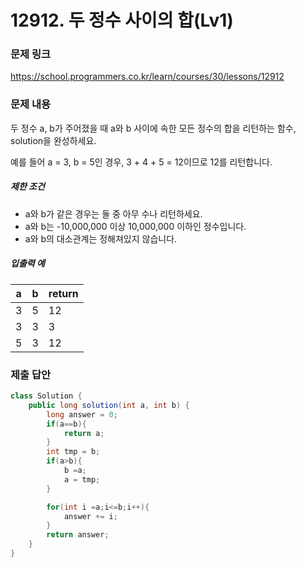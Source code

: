 # 12912. 두 정수 사이의 합(Lv1)
### 문제 링크
https://school.programmers.co.kr/learn/courses/30/lessons/12912
### 문제 내용
두 정수 a, b가 주어졌을 때 a와 b 사이에 속한 모든 정수의 합을 리턴하는 함수, solution을 완성하세요.   

예를 들어 a = 3, b = 5인 경우, 3 + 4 + 5 = 12이므로 12를 리턴합니다.

##### 제한 조건

* a와 b가 같은 경우는 둘 중 아무 수나 리턴하세요.
* a와 b는 -10,000,000 이상 10,000,000 이하인 정수입니다.
* a와 b의 대소관계는 정해져있지 않습니다.

##### 입출력 예

| a | b | return |
|---|---|--------|
| 3 | 5 | 12     |
| 3 | 3 | 3      |
| 5 | 3 | 12     |


### 제출 답안
```java
class Solution {
    public long solution(int a, int b) {
        long answer = 0;
        if(a==b){
            return a;
        }
        int tmp = b;
        if(a>b){
            b =a;
            a = tmp;
        }

        for(int i =a;i<=b;i++){
            answer += i;         
        }
        return answer;
    }
}
```
